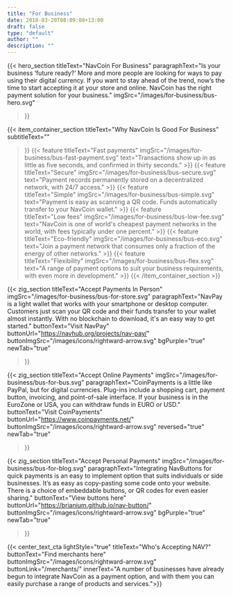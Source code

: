 ```yaml
---
title: "For Business"
date: 2018-03-20T08:09:08+13:00
draft: false
type: "default"
author: ""
description: ""
---
```

{{< hero_section
titleText="NavCoin For Business"
paragraphText="Is your business ‘future ready?’ More and more people are looking for ways to pay using their digital currency. If you want to stay ahead of the trend, now’s the time to start accepting it at your store and online. NavCoin has the right payment solution for your business."
imgSrc="/images/for-business/bus-hero.svg"
>}}

{{< item_container_section 
    titleText="Why NavCoin Is Good For Business"
    subtitleText=""
>}}
    {{< feature 
        titleText="Fast payments"
        imgSrc="/images/for-business/bus-fast-payment.svg"
        text="Transactions show up in as little as five seconds, and confirmed in thirty seconds."
    >}}
    {{< feature 
        titleText="Secure"
        imgSrc="/images/for-business/bus-secure.svg"
        text="Payment records permanently stored on a decentralized network, with 24/7 access."
    >}}
    {{< feature                 
        titleText="Simple"
        imgSrc="/images/for-business/bus-simple.svg"
        text="Payment is easy as scanning a QR code. Funds automatically transfer to your NavCoin wallet."
    >}}
    {{< feature                 
        titleText="Low fees"
        imgSrc="/images/for-business/bus-low-fee.svg"
        text="NavCoin is one of world's cheapest payment networks in the world, with fees typically under one percent."
    >}}
    {{< feature                 
        titleText="Eco-friendly"
        imgSrc="/images/for-business/bus-eco.svg"
        text="Join a payment network that consumes only a fraction of the energy of other networks."
    >}}
    {{< feature                 
        titleText="Flexibility"
        imgSrc="/images/for-business/bus-flex.svg"
        text="A range of payment options to suit your business requirements, with even more in development."
    >}}
{{< /item_container_section >}}

{{< zig_section
  titleText="Accept Payments In Person"
  imgSrc="/images/for-business/bus-for-store.svg"
  paragraphText="NavPay is a light wallet that works with your smartphone or desktop computer. Customers just scan your QR code and their funds transfer to your wallet almost instantly. With no blockchain to download, it's an easy way to get started."
  buttonText="Visit NavPay"
  buttonUrl="https://navhub.org/projects/nav-pay/"
  buttonImgSrc="/images/icons/rightward-arrow.svg"
  bgPurple="true"
  newTab="true"
>}}

{{< zig_section
titleText="Accept Online Payments"
imgSrc="/images/for-business/bus-for-bus.svg"
paragraphText="CoinPayments is a little like PayPal, but for digital currencies. Plug-ins include a shopping cart, payment button, invoicing, and point-of-sale interface. If your business is in the EuroZone or USA, you can withdraw funds in EURO or USD." 
buttonText="Visit CoinPayments"
buttonUrl="https://www.coinpayments.net/"
buttonImgSrc="/images/icons/rightward-arrow.svg"
reversed="true"
newTab="true"
>}}

{{< zig_section
  titleText="Accept Personal Payments"
  imgSrc="/images/for-business/bus-for-blog.svg"
  paragraphText="Integrating NavButtons for quick payments is an easy to implement option that suits individuals or side businesses. It’s as easy as copy-pasting some code onto your website. There is a choice of embeddable buttons, or QR codes for even easier sharing."
  buttonText="View buttons here"
  buttonUrl="https://brianium.github.io/nav-button/"
  buttonImgSrc="/images/icons/rightward-arrow.svg"
  bgPurple="true"
  newTab="true"
>}}

{{< center_text_cta
    lightStyle="true"
    titleText="Who's Accepting NAV?"
    buttonText="Find merchants here"
    buttonImgSrc="/images/icons/rightward-arrow.svg"
    buttonLink="/merchants/"
    innerText="A number of businesses have already begun to integrate NavCoin as a payment option, and with them you can easily purchase a range of products and services.">}}